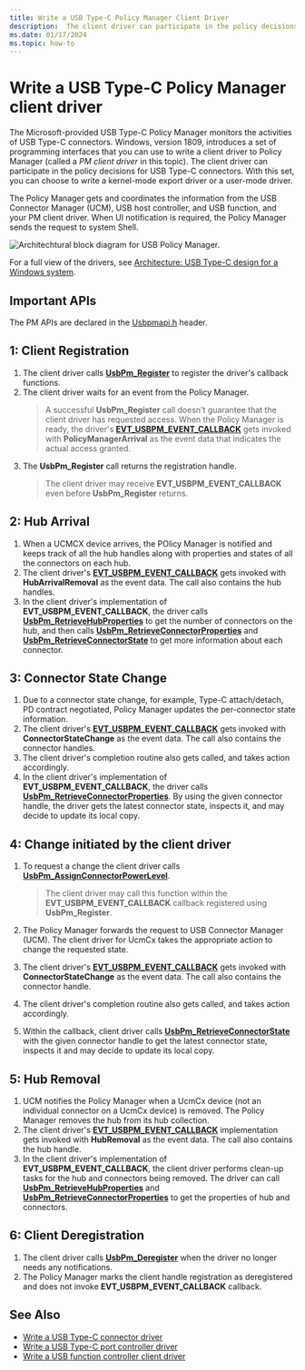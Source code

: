 ```yaml
---
title: Write a USB Type-C Policy Manager Client Driver
description:  The client driver can participate in the policy decisions for USB Type-C connectors.
ms.date: 01/17/2024
ms.topic: how-to
---
```


# Write a USB Type-C Policy Manager client driver

The Microsoft-provided USB Type-C Policy Manager monitors the activities of USB Type-C connectors. Windows, version 1809, introduces a set of programming interfaces that you can use to write a client driver to Policy Manager (called a _PM client driver_ in this topic). The client driver can participate in the policy decisions for USB Type-C connectors. With this set, you can choose to write a kernel-mode export driver or a user-mode driver.

The Policy Manager gets and coordinates the information from the USB Connector Manager (UCM), USB host controller, and USB function, and your PM client driver. When UI notification is required, the Policy Manager sends the request to system Shell.

![Architechtural block diagram for USB Policy Manager.](images/pmclient.png)

For a full view of the drivers, see [Architecture: USB Type-C design for a Windows system](./architecture--usb-type-c-in-a-windows-system.md).

## Important APIs

The PM APIs are declared in the [Usbpmapi.h](/windows-hardware/drivers/ddi/usbpmapi) header.

## 1: Client Registration

1. The client driver calls **[UsbPm_Register](/windows-hardware/drivers/ddi/usbpmapi/nf-usbpmapi-usbpm_register)** to register the driver's callback functions.
1. The client driver waits for an event from the Policy Manager.
    > A successful **UsbPm_Register** call doesn't guarantee that the client driver has requested access. When the Policy Manager is ready, the driver's **[EVT_USBPM_EVENT_CALLBACK](/windows-hardware/drivers/ddi/usbpmapi/nc-usbpmapi-evt_usbpm_event_callback)** gets invoked with **PolicyManagerArrival** as the event data that indicates the actual access granted.
1. The **UsbPm_Register** call returns the registration handle.
    > The client driver may receive **EVT_USBPM_EVENT_CALLBACK** even before **UsbPm_Register** returns.

## 2: Hub Arrival

1. When a UCMCX device arrives, the POlicy Manager is notified and keeps track of all the hub handles along with properties and states of all the connectors on each hub.
1. The client driver's **[EVT_USBPM_EVENT_CALLBACK](/windows-hardware/drivers/ddi/usbpmapi/nc-usbpmapi-evt_usbpm_event_callback)** gets invoked with **HubArrivalRemoval** as the event data. The call also contains the hub handles.
1. In the client driver's implementation of **EVT_USBPM_EVENT_CALLBACK**, the driver calls **[UsbPm_RetrieveHubProperties](/windows-hardware/drivers/ddi/usbpmapi/nf-usbpmapi-usbpm_retrievehubproperties)** to get the number of connectors on the hub, and then calls **[UsbPm_RetrieveConnectorProperties](/windows-hardware/drivers/ddi/usbpmapi/nf-usbpmapi-usbpm_retrieveconnectorproperties)** and **[UsbPm_RetrieveConnectorState](/windows-hardware/drivers/ddi/usbpmapi/nf-usbpmapi-usbpm_retrieveconnectorstate)** to get more information about each connector.

## 3: Connector State Change

1. Due to a connector state change, for example, Type-C attach/detach, PD contract negotiated, Policy Manager updates the per-connector state information.
1. The client driver's **[EVT_USBPM_EVENT_CALLBACK](/windows-hardware/drivers/ddi/usbpmapi/nc-usbpmapi-evt_usbpm_event_callback)** gets invoked with **ConnectorStateChange** as the event data. The call also contains the connector handles.
1. The client driver's completion routine also gets called, and takes action accordingly.
1. In the client driver's implementation of **EVT_USBPM_EVENT_CALLBACK**, the driver calls **[UsbPm_RetrieveConnectorProperties](/windows-hardware/drivers/ddi/usbpmapi/nf-usbpmapi-usbpm_retrieveconnectorproperties)**. By using the given connector handle, the driver gets the latest connector state, inspects it, and may decide to update its local copy.  

## 4: Change initiated by the client driver

1. To request a change the client driver calls  **[UsbPm_AssignConnectorPowerLevel](/windows-hardware/drivers/ddi/usbpmapi/nf-usbpmapi-usbpm_assignconnectorpowerlevel)**.
    > The client driver may call this function within the **EVT_USBPM_EVENT_CALLBACK** callback registered using **UsbPm_Register**.

1. The Policy Manager forwards the request to USB Connector Manager (UCM). The client driver for UcmCx takes the appropriate action to change the requested state.
1. The client driver's **[EVT_USBPM_EVENT_CALLBACK](/windows-hardware/drivers/ddi/usbpmapi/nc-usbpmapi-evt_usbpm_event_callback)** gets invoked with **ConnectorStateChange** as the event data. The call also contains the connector handle.
1. The client driver's completion routine also gets called, and takes action accordingly.
1. Within the callback, client driver calls **[UsbPm_RetrieveConnectorState](/windows-hardware/drivers/ddi/usbpmapi/nf-usbpmapi-usbpm_retrieveconnectorproperties)** with the given connector handle to get the latest connector state, inspects it and may decide to update its local copy.

## 5: Hub Removal

1. UCM notifies the Policy Manager when a UcmCx device (not an individual connector on a UcmCx device) is removed. The Policy Manager removes the hub from its hub collection.
1. The client driver's **[EVT_USBPM_EVENT_CALLBACK](/windows-hardware/drivers/ddi/usbpmapi/nc-usbpmapi-evt_usbpm_event_callback)** implementation gets invoked with **HubRemoval** as the event data. The call also contains the hub handle.
1. In the client driver's implementation of **EVT_USBPM_EVENT_CALLBACK**, the client driver performs clean-up tasks for the hub and connectors being removed. The driver can call **[UsbPm_RetrieveHubProperties](/windows-hardware/drivers/ddi/usbpmapi/nf-usbpmapi-usbpm_retrievehubproperties)** and **[UsbPm_RetrieveConnectorProperties](/windows-hardware/drivers/ddi/usbpmapi/nf-usbpmapi-usbpm_retrieveconnectorproperties)** to get the properties of hub and connectors.

## 6: Client Deregistration

1. The client driver calls **[UsbPm_Deregister](/windows-hardware/drivers/ddi/usbpmapi/nf-usbpmapi-usbpm_register)** when the driver no longer needs any notifications.
1. The Policy Manager marks the client handle registration as deregistered and does not invoke **EVT_USBPM_EVENT_CALLBACK** callback.

## See Also

- [Write a USB Type-C connector driver](./bring-up-a-usb-type-c-connector-on-a-windows-system.md)
- [Write a USB Type-C port controller driver](./write-a-usb-type-c-port-controller-driver.md)
- [Write a USB function controller client driver](./function-client-driver.md)
